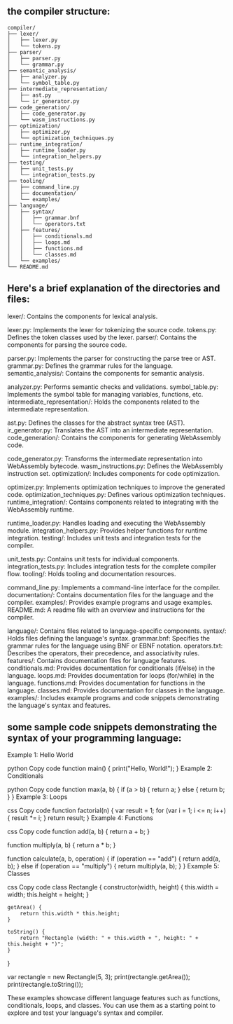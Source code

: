 ## the compiler structure:
    compiler/
    ├── lexer/
    │   ├── lexer.py
    │   └── tokens.py
    ├── parser/
    │   ├── parser.py
    │   └── grammar.py
    ├── semantic_analysis/
    │   ├── analyzer.py
    │   └── symbol_table.py
    ├── intermediate_representation/
    │   ├── ast.py
    │   └── ir_generator.py
    ├── code_generation/
    │   ├── code_generator.py
    │   └── wasm_instructions.py
    ├── optimization/
    │   ├── optimizer.py
    │   └── optimization_techniques.py
    ├── runtime_integration/
    │   ├── runtime_loader.py
    │   └── integration_helpers.py
    ├── testing/
    │   ├── unit_tests.py
    │   └── integration_tests.py
    ├── tooling/
    │   ├── command_line.py
    │   ├── documentation/
    │   └── examples/
    ├── language/
    │   ├── syntax/
    │   │   ├── grammar.bnf
    │   │   └── operators.txt
    │   ├── features/
    │   │   ├── conditionals.md
    │   │   ├── loops.md
    │   │   ├── functions.md
    │   │   └── classes.md
    │   └── examples/
    └── README.md

## Here's a brief explanation of the directories and files:

lexer/: Contains the components for lexical analysis.

lexer.py: Implements the lexer for tokenizing the source code.
tokens.py: Defines the token classes used by the lexer.
parser/: Contains the components for parsing the source code.

parser.py: Implements the parser for constructing the parse tree or AST.
grammar.py: Defines the grammar rules for the language.
semantic_analysis/: Contains the components for semantic analysis.

analyzer.py: Performs semantic checks and validations.
symbol_table.py: Implements the symbol table for managing variables, functions, etc.
intermediate_representation/: Holds the components related to the intermediate representation.

ast.py: Defines the classes for the abstract syntax tree (AST).
ir_generator.py: Translates the AST into an intermediate representation.
code_generation/: Contains the components for generating WebAssembly code.

code_generator.py: Transforms the intermediate representation into WebAssembly bytecode.
wasm_instructions.py: Defines the WebAssembly instruction set.
optimization/: Includes components for code optimization.

optimizer.py: Implements optimization techniques to improve the generated code.
optimization_techniques.py: Defines various optimization techniques.
runtime_integration/: Contains components related to integrating with the WebAssembly runtime.

runtime_loader.py: Handles loading and executing the WebAssembly module.
integration_helpers.py: Provides helper functions for runtime integration.
testing/: Includes unit tests and integration tests for the compiler.

unit_tests.py: Contains unit tests for individual components.
integration_tests.py: Includes integration tests for the complete compiler flow.
tooling/: Holds tooling and documentation resources.

command_line.py: Implements a command-line interface for the compiler.
documentation/: Contains documentation files for the language and the compiler.
examples/: Provides example programs and usage examples.
README.md: A readme file with an overview and instructions for the compiler.

language/: Contains files related to language-specific components.
syntax/: Holds files defining the language's syntax.
grammar.bnf: Specifies the grammar rules for the language using BNF or EBNF notation.
operators.txt: Describes the operators, their precedence, and associativity rules.
features/: Contains documentation files for language features.
conditionals.md: Provides documentation for conditionals (if/else) in the language.
loops.md: Provides documentation for loops (for/while) in the language.
functions.md: Provides documentation for functions in the language.
classes.md: Provides documentation for classes in the language.
examples/: Includes example programs and code snippets demonstrating the language's syntax and features.

 ## some sample code snippets demonstrating the syntax of your programming language:

Example 1: Hello World

python
Copy code
function main() {
    print("Hello, World!");
}
Example 2: Conditionals

python
Copy code
function max(a, b) {
    if (a > b) {
        return a;
    } else {
        return b;
    }
}
Example 3: Loops

css
Copy code
function factorial(n) {
    var result = 1;
    for (var i = 1; i <= n; i++) {
        result *= i;
    }
    return result;
}
Example 4: Functions

css
Copy code
function add(a, b) {
    return a + b;
}

function multiply(a, b) {
    return a * b;
}

function calculate(a, b, operation) {
    if (operation == "add") {
        return add(a, b);
    } else if (operation == "multiply") {
        return multiply(a, b);
    }
}
Example 5: Classes

css
Copy code
class Rectangle {
    constructor(width, height) {
        this.width = width;
        this.height = height;
    }

    getArea() {
        return this.width * this.height;
    }

    toString() {
        return "Rectangle (width: " + this.width + ", height: " + this.height + ")";
    }
}

var rectangle = new Rectangle(5, 3);
print(rectangle.getArea());
print(rectangle.toString());


These examples showcase different language features such as functions, conditionals, loops, and classes. You can use them as a starting point to explore and test your language's syntax and compiler.